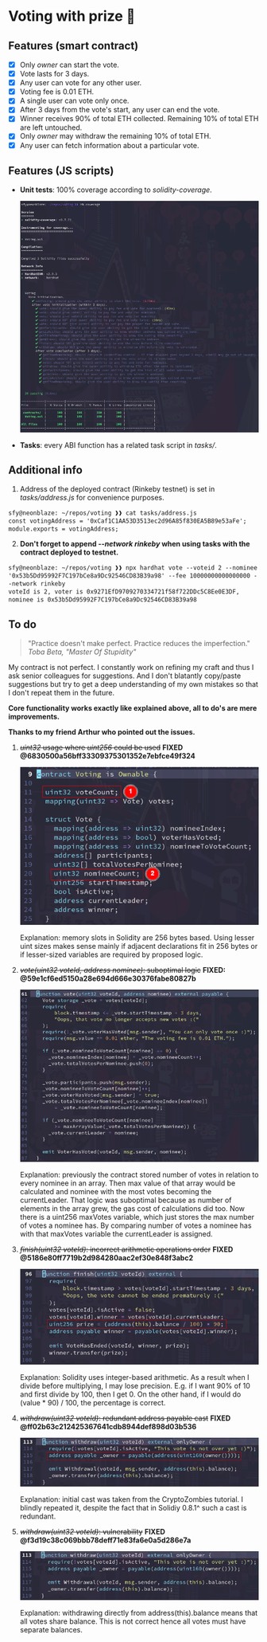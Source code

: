 # Voting with prize 💫

## Features (smart contract)

- [x] Only *owner* can start the vote.
- [x] Vote lasts for 3 days.
- [x] Any user can vote for any other user.
- [x] Voting fee is 0.01 ETH.
- [x] A single user can vote only once.
- [x] After 3 days from the vote's start, any user can end the vote.
- [x] Winner receives 90% of total ETH collected. Remaining 10% of total ETH are left untouched.
- [x] Only *owner* may withdraw the remaining 10% of total ETH.
- [x] Any user can fetch information about a particular vote.

## Features (JS scripts)

- **Unit tests**: 100% coverage according to *solidity-coverage*.

  ![](coverage.png)

- **Tasks**: every ABI function has a related task script in *tasks/*.

## Additional info

1. Address of the deployed contract (Rinkeby testnet) is set in *tasks/address.js* for convenience purposes.

```
sfy@neonblaze: ~/repos/voting ❱❱ cat tasks/address.js
const votingAddress = '0xCaf1C1AA53D3513ec2d96A85f830EA5B89e53aFe';
module.exports = votingAddress;
```

2. **Don't forget to append _--network rinkeby_ when using tasks with the contract deployed to testnet.**

```
sfy@neonblaze: ~/repos/voting ❱❱ npx hardhat vote --voteid 2 --nominee '0x53b5Dd95992F7C197bCe8a9Dc92546CD83B39a98' --fee 10000000000000000 --network rinkeby
voteId is 2, voter is 0x9271EfD9709270334721f58f722DDc5C8Ee0E3DF, nominee is 0x53b5Dd95992F7C197bCe8a9Dc92546CD83B39a98
```

## To do

> "Practice doesn't make perfect. Practice reduces the imperfection."
> _Toba Beta, "Master Of Stupidity"_

My contract is not perfect. I constantly work on refining my craft and thus I ask senior colleagues for suggestions. And I don't blatantly copy/paste suggestions but try to get a deep understanding of my own mistakes so that I don't repeat them in the future.

**Core functionality works exactly like explained above, all to do's are mere improvements.**

**Thanks to my friend Arthur who pointed out the issues.**

1. ~~_uint32_ usage where _uint256_ could be used~~ **FIXED @6830500a56bff33309375301352e7ebfce49f324**

    ![](todo/1.png)

    Explanation: memory slots in Solidity are 256 bytes based.
    Using lesser uint sizes makes sense mainly if adjacent declarations fit in 256 bytes or if lesser-sized variables are required by proposed logic.

2. ~~_vote(uint32 voteId, address nominee)_: suboptimal logic~~ **FIXED: @59e1cf6ed5150a28e694d666e30376fabe80827b**

    ![](todo/2.png)

    Explanation: previously the contract stored number of votes in relation to every nominee in an array.
    Then max value of that array would be calculated and nominee with the most votes becoming the currentLeader.
    That logic was suboptimal because as number of elements in the array grew, the gas cost of calculations did too.
    Now there is a uint256 maxVotes variable, which just stores the max number of votes a nominee has.
    By comparing number of votes a nominee has with that maxVotes variable the currentLeader is assigned.

3. ~~_finish(uint32 voteId)_: incorrect arithmetic operations order~~ **FIXED @5186e80ff7719b2d984280aac2ef30e848f3abc2**

    ![](todo/3.png)

    Explanation: Solidity uses integer-based arithmetic. As a result when I divide before multiplying, I may lose precision.
    E.g. if I want 90% of 10 and first divide by 100, then I get 0.
    On the other hand, if I would do (value * 90) / 100, the percentage is correct.

4. ~~_withdraw(uint32 voteId)_: redundant address payable cast~~ **FIXED @ff02b63c212425367641cdb8944def898d03b536**

    ![](todo/4.png)

    Explanation: initial cast was taken from the CryptoZombies tutorial.
    I blindly repeated it, despite the fact that in Solidiy 0.8.1^ such a cast is redundant. 

5. ~~_withdraw(uint32 voteId)_: vulnerability~~ **FIXED @f3d19c38c069bbb78deff71e83fa6e0a5d286e7a**

    ![](todo/5.png)

    Explanation: withdrawing directly from address(this).balance means that all votes share balance.
    This is not correct hence all votes must have separate balances.
